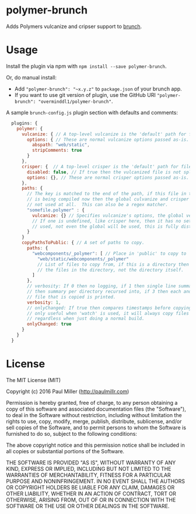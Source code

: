 # polymer-brunch

Adds Polymers vulcanize and cripser support to [brunch](http://brunch.io).

# Usage

Install the plugin via npm with `npm install --save polymer-brunch`.

Or, do manual install:

- Add `"polymer-brunch": "~x.y.z"` to `package.json` of your brunch app.
- If you want to use git version of plugin, use the GitHub URI `"polymer-brunch": "overminddl1/polymer-brunch"`.

A sample `brunch-config.js` plugin section with defaults and comments:

```javascript
  plugins: {
    polymer: {
      vulcanize: { // A top-level vulcanize is the 'default' path for files that do not match any in 'paths'.
        options: { // These are normal vulcanize options passed as-is.
          abspath: "web/static",
          stripComments: true
        }
      },
      crisper: {  // A top-level crisper is the 'default' path for files that do not match any in 'paths'
        disabled: false, // If true then the vulcanized file is not split.
        options: {}, // These are normal crisper options passed as-is.
      },
      paths: {
        // The key is matched to the end of the path, if this file in the key
        // is being compiled now then the global culvanize and crisper are not
        // not used at all.  This can also be a regex matcher.
        "somefile.polymer" : {
          vulcanize: {} // Specifies vulcanize's options, the global version is unused
          // If one is undefined, like crisper here, then it has no settings
          // used, not even the global will be used, this is fully distinct.
        }
      }
      copyPathsToPublic: { // A set of paths to copy.
        paths: {
          "webcomponents/_polymer": [ // Place in 'public' to copy to
            "web/static/webcomponents/_polymer"
            // List of files to copy from, if this is a directory then copy all
            // the files in the directory, not the directory itself.
          ]
        },
        // verbosity: If 0 then no logging, if 1 then single line summary, if 2
        // then summary per directory recursed into, if 3 then each and every
        // file that is copied is printed.
        verbosity: 1,
        // onlyChanged: If true then compares timestamps before copying, this is
        // only useful when 'watch' is used, it will always copy files
        // regardless when just doing a normal build.
        onlyChanged: true
      }
    }
  }
```

# License

The MIT License (MIT)

Copyright (c) 2016 Paul Miller (<http://paulmillr.com>)

Permission is hereby granted, free of charge, to any person obtaining a copy of this software and associated documentation files (the "Software"), to deal in the Software without restriction, including without limitation the rights to use, copy, modify, merge, publish, distribute, sublicense, and/or sell copies of the Software, and to permit persons to whom the Software is furnished to do so, subject to the following conditions:

The above copyright notice and this permission notice shall be included in all copies or substantial portions of the Software.

THE SOFTWARE IS PROVIDED "AS IS", WITHOUT WARRANTY OF ANY KIND, EXPRESS OR IMPLIED, INCLUDING BUT NOT LIMITED TO THE WARRANTIES OF MERCHANTABILITY, FITNESS FOR A PARTICULAR PURPOSE AND NONINFRINGEMENT. IN NO EVENT SHALL THE AUTHORS OR COPYRIGHT HOLDERS BE LIABLE FOR ANY CLAIM, DAMAGES OR OTHER LIABILITY, WHETHER IN AN ACTION OF CONTRACT, TORT OR OTHERWISE, ARISING FROM, OUT OF OR IN CONNECTION WITH THE SOFTWARE OR THE USE OR OTHER DEALINGS IN THE SOFTWARE.
